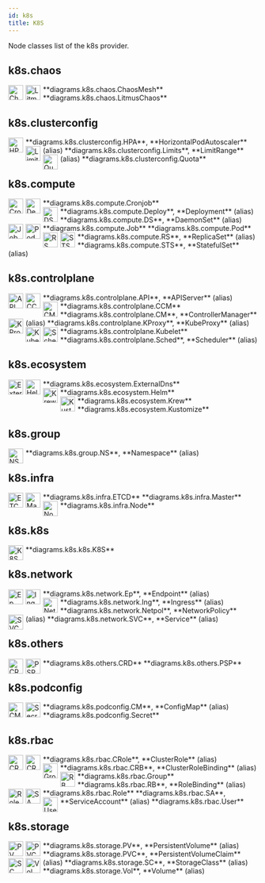 ```yaml
---
id: k8s
title: K8S
---
```


Node classes list of the k8s provider.

## k8s.chaos


<img width="30" src="/img/resources/k8s/chaos/chaos-mesh.png" alt="ChaosMesh" style="float: left; padding-right: 5px;" >
**diagrams.k8s.chaos.ChaosMesh**

<img width="30" src="/img/resources/k8s/chaos/litmus-chaos.png" alt="LitmusChaos" style="float: left; padding-right: 5px;" >
**diagrams.k8s.chaos.LitmusChaos**

## k8s.clusterconfig


<img width="30" src="/img/resources/k8s/clusterconfig/hpa.png" alt="HPA" style="float: left; padding-right: 5px;" >
**diagrams.k8s.clusterconfig.HPA**, **HorizontalPodAutoscaler** (alias)

<img width="30" src="/img/resources/k8s/clusterconfig/limits.png" alt="Limits" style="float: left; padding-right: 5px;" >
**diagrams.k8s.clusterconfig.Limits**, **LimitRange** (alias)

<img width="30" src="/img/resources/k8s/clusterconfig/quota.png" alt="Quota" style="float: left; padding-right: 5px;" >
**diagrams.k8s.clusterconfig.Quota**

## k8s.compute


<img width="30" src="/img/resources/k8s/compute/cronjob.png" alt="Cronjob" style="float: left; padding-right: 5px;" >
**diagrams.k8s.compute.Cronjob**

<img width="30" src="/img/resources/k8s/compute/deploy.png" alt="Deploy" style="float: left; padding-right: 5px;" >
**diagrams.k8s.compute.Deploy**, **Deployment** (alias)

<img width="30" src="/img/resources/k8s/compute/ds.png" alt="DS" style="float: left; padding-right: 5px;" >
**diagrams.k8s.compute.DS**, **DaemonSet** (alias)

<img width="30" src="/img/resources/k8s/compute/job.png" alt="Job" style="float: left; padding-right: 5px;" >
**diagrams.k8s.compute.Job**

<img width="30" src="/img/resources/k8s/compute/pod.png" alt="Pod" style="float: left; padding-right: 5px;" >
**diagrams.k8s.compute.Pod**

<img width="30" src="/img/resources/k8s/compute/rs.png" alt="RS" style="float: left; padding-right: 5px;" >
**diagrams.k8s.compute.RS**, **ReplicaSet** (alias)

<img width="30" src="/img/resources/k8s/compute/sts.png" alt="STS" style="float: left; padding-right: 5px;" >
**diagrams.k8s.compute.STS**, **StatefulSet** (alias)

## k8s.controlplane


<img width="30" src="/img/resources/k8s/controlplane/api.png" alt="API" style="float: left; padding-right: 5px;" >
**diagrams.k8s.controlplane.API**, **APIServer** (alias)

<img width="30" src="/img/resources/k8s/controlplane/c-c-m.png" alt="CCM" style="float: left; padding-right: 5px;" >
**diagrams.k8s.controlplane.CCM**

<img width="30" src="/img/resources/k8s/controlplane/c-m.png" alt="CM" style="float: left; padding-right: 5px;" >
**diagrams.k8s.controlplane.CM**, **ControllerManager** (alias)

<img width="30" src="/img/resources/k8s/controlplane/k-proxy.png" alt="KProxy" style="float: left; padding-right: 5px;" >
**diagrams.k8s.controlplane.KProxy**, **KubeProxy** (alias)

<img width="30" src="/img/resources/k8s/controlplane/kubelet.png" alt="Kubelet" style="float: left; padding-right: 5px;" >
**diagrams.k8s.controlplane.Kubelet**

<img width="30" src="/img/resources/k8s/controlplane/sched.png" alt="Sched" style="float: left; padding-right: 5px;" >
**diagrams.k8s.controlplane.Sched**, **Scheduler** (alias)

## k8s.ecosystem


<img width="30" src="/img/resources/k8s/ecosystem/external-dns.png" alt="ExternalDns" style="float: left; padding-right: 5px;" >
**diagrams.k8s.ecosystem.ExternalDns**

<img width="30" src="/img/resources/k8s/ecosystem/helm.png" alt="Helm" style="float: left; padding-right: 5px;" >
**diagrams.k8s.ecosystem.Helm**

<img width="30" src="/img/resources/k8s/ecosystem/krew.png" alt="Krew" style="float: left; padding-right: 5px;" >
**diagrams.k8s.ecosystem.Krew**

<img width="30" src="/img/resources/k8s/ecosystem/kustomize.png" alt="Kustomize" style="float: left; padding-right: 5px;" >
**diagrams.k8s.ecosystem.Kustomize**

## k8s.group


<img width="30" src="/img/resources/k8s/group/ns.png" alt="NS" style="float: left; padding-right: 5px;" >
**diagrams.k8s.group.NS**, **Namespace** (alias)

## k8s.infra


<img width="30" src="/img/resources/k8s/infra/etcd.png" alt="ETCD" style="float: left; padding-right: 5px;" >
**diagrams.k8s.infra.ETCD**

<img width="30" src="/img/resources/k8s/infra/master.png" alt="Master" style="float: left; padding-right: 5px;" >
**diagrams.k8s.infra.Master**

<img width="30" src="/img/resources/k8s/infra/node.png" alt="Node" style="float: left; padding-right: 5px;" >
**diagrams.k8s.infra.Node**

## k8s.k8s


<img width="30" src="/img/resources/k8s/k8s.png" alt="K8S" style="float: left; padding-right: 5px;" >
**diagrams.k8s.k8s.K8S**

## k8s.network


<img width="30" src="/img/resources/k8s/network/ep.png" alt="Ep" style="float: left; padding-right: 5px;" >
**diagrams.k8s.network.Ep**, **Endpoint** (alias)

<img width="30" src="/img/resources/k8s/network/ing.png" alt="Ing" style="float: left; padding-right: 5px;" >
**diagrams.k8s.network.Ing**, **Ingress** (alias)

<img width="30" src="/img/resources/k8s/network/netpol.png" alt="Netpol" style="float: left; padding-right: 5px;" >
**diagrams.k8s.network.Netpol**, **NetworkPolicy** (alias)

<img width="30" src="/img/resources/k8s/network/svc.png" alt="SVC" style="float: left; padding-right: 5px;" >
**diagrams.k8s.network.SVC**, **Service** (alias)

## k8s.others


<img width="30" src="/img/resources/k8s/others/crd.png" alt="CRD" style="float: left; padding-right: 5px;" >
**diagrams.k8s.others.CRD**

<img width="30" src="/img/resources/k8s/others/psp.png" alt="PSP" style="float: left; padding-right: 5px;" >
**diagrams.k8s.others.PSP**

## k8s.podconfig


<img width="30" src="/img/resources/k8s/podconfig/cm.png" alt="CM" style="float: left; padding-right: 5px;" >
**diagrams.k8s.podconfig.CM**, **ConfigMap** (alias)

<img width="30" src="/img/resources/k8s/podconfig/secret.png" alt="Secret" style="float: left; padding-right: 5px;" >
**diagrams.k8s.podconfig.Secret**

## k8s.rbac


<img width="30" src="/img/resources/k8s/rbac/c-role.png" alt="CRole" style="float: left; padding-right: 5px;" >
**diagrams.k8s.rbac.CRole**, **ClusterRole** (alias)

<img width="30" src="/img/resources/k8s/rbac/crb.png" alt="CRB" style="float: left; padding-right: 5px;" >
**diagrams.k8s.rbac.CRB**, **ClusterRoleBinding** (alias)

<img width="30" src="/img/resources/k8s/rbac/group.png" alt="Group" style="float: left; padding-right: 5px;" >
**diagrams.k8s.rbac.Group**

<img width="30" src="/img/resources/k8s/rbac/rb.png" alt="RB" style="float: left; padding-right: 5px;" >
**diagrams.k8s.rbac.RB**, **RoleBinding** (alias)

<img width="30" src="/img/resources/k8s/rbac/role.png" alt="Role" style="float: left; padding-right: 5px;" >
**diagrams.k8s.rbac.Role**

<img width="30" src="/img/resources/k8s/rbac/sa.png" alt="SA" style="float: left; padding-right: 5px;" >
**diagrams.k8s.rbac.SA**, **ServiceAccount** (alias)

<img width="30" src="/img/resources/k8s/rbac/user.png" alt="User" style="float: left; padding-right: 5px;" >
**diagrams.k8s.rbac.User**

## k8s.storage


<img width="30" src="/img/resources/k8s/storage/pv.png" alt="PV" style="float: left; padding-right: 5px;" >
**diagrams.k8s.storage.PV**, **PersistentVolume** (alias)

<img width="30" src="/img/resources/k8s/storage/pvc.png" alt="PVC" style="float: left; padding-right: 5px;" >
**diagrams.k8s.storage.PVC**, **PersistentVolumeClaim** (alias)

<img width="30" src="/img/resources/k8s/storage/sc.png" alt="SC" style="float: left; padding-right: 5px;" >
**diagrams.k8s.storage.SC**, **StorageClass** (alias)

<img width="30" src="/img/resources/k8s/storage/vol.png" alt="Vol" style="float: left; padding-right: 5px;" >
**diagrams.k8s.storage.Vol**, **Volume** (alias)
